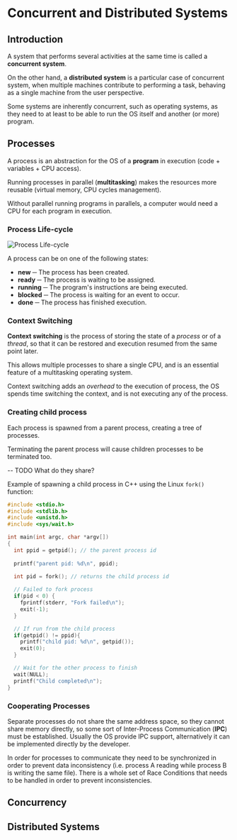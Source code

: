 # Concurrent and Distributed Systems

## Introduction
A system that performs several activities at the same time is called a **concurrent system**.

On the other hand, a **distributed system** is a particular case of concurrent system, when multiple machines contribute to performing a task, behaving as a single machine from the user perspective.

Some systems are inherently concurrent, such as operating systems, as they need to at least to be able to run the OS itself and another (or more) program.

## Processes
A process is an abstraction for the OS of a **program** in execution (code + variables + CPU access).

Running processes in parallel (**multitasking**) makes the resources more reusable (virtual memory, CPU cycles management).

Without parallel running programs in parallels, a computer would need a CPU for each program in execution.

### Process Life-cycle

![Process Life-cycle](http://academic.udayton.edu/SaverioPerugini/courses/cps346/lecture_notes/images/procstates.png)

A process can be on one of the following states:

- **new** ─ The process has been created.
- **ready** ─ The process is waiting to be assigned.
- **running** ─ The program's instructions are being executed.
- **blocked** ─ The process is waiting for an event to occur.
- **done** ─ The process has finished execution.

### Context Switching
**Context switching** is the process of storing the state of a _process_ or of a _thread_, so that it can be restored and execution resumed from the same point later. 

This allows multiple processes to share a single CPU, and is an essential feature of a multitasking operating system. 

Context switching adds an _overhead_ to the execution of process, the OS spends time switching the context, and is not executing any of the process.

### Creating child process
Each process is spawned from a parent process, creating a tree of processes.

Terminating the parent process will cause children processes to be terminated too.

-- TODO What do they share?

Example of spawning a child process in C++ using the Linux `fork()` function:

```c++
#include <stdio.h>
#include <stdlib.h>
#include <unistd.h>
#include <sys/wait.h>

int main(int argc, char *argv[])
{
  int ppid = getpid(); // the parent process id
  
  printf("parent pid: %d\n", ppid);
  
  int pid = fork(); // returns the child process id

  // Failed to fork process
  if(pid < 0) {
    fprintf(stderr, "Fork failed\n");
    exit(-1);
  }

  // If run from the child process
  if(getpid() != ppid){
    printf("child pid: %d\n", getpid());
    exit(0);
  }

  // Wait for the other process to finish
  wait(NULL);
  printf("Child completed\n");
}
```

### Cooperating Processes
Separate processes do not share the same address space, so they cannot share memory directly, so some sort of Inter-Process Communication (**IPC**) must be established. Usually the OS provide IPC support, alternatively it can be implemented directly by the developer.

In order for processes to communicate they need to be synchronized in order to prevent data inconsistency (i.e. process A reading while process B is writing the same file). There is a whole set of Race Conditions that needs to be handled in order to prevent inconsistencies.

## Concurrency


## Distributed Systems

